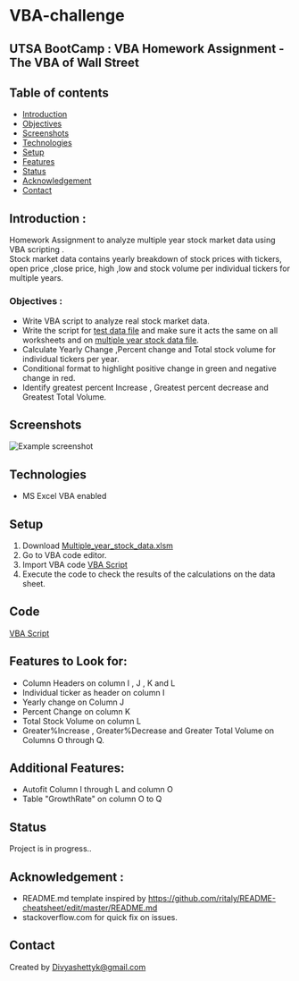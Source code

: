 # VBA-challenge## UTSA BootCamp : VBA Homework Assignment - The VBA of Wall Street## Table of contents* [Introduction ](#Introduction )* [Objectives ](#Objectives)* [Screenshots](#screenshots)* [Technologies](#technologies)* [Setup](#setup)* [Features](#features)* [Status](#status)* [Acknowledgement ](#Acknowledgement )* [Contact](#contact)## Introduction : Homework Assignment to analyze multiple year stock market data using VBA scripting . </br>Stock market data contains yearly breakdown of stock prices with tickers, open price ,close price, high ,low and stock volume per individual tickers for multiple years. ### Objectives :  - Write VBA script to analyze real stock market data. -  Write the script for [test data file](./alphabetical_testing.xlsm) and make sure it acts the same on all worksheets and on [multiple year stock data file](./Multiple_year_stock_data.xlsm). - Calculate Yearly Change ,Percent change and Total stock volume for individual tickers per year. - Conditional format to  highlight positive change in green and negative change in red. - Identify greatest percent Increase , Greatest percent decrease and Greatest Total Volume.## Screenshots![Example screenshot](./image/createheaderxls.jpg)## Technologies* MS Excel VBA enabled## Setup1. Download [Multiple_year_stock_data.xlsm](./Multiple_year_stock_data.xlsm)2. Go to VBA code editor.3. Import VBA code [VBA Script](./Module2.bas)4. Execute the code to check the results of the calculations on the data sheet.## Code [VBA Script](./Module2.bas)## Features to Look for:* Column Headers on column I , J , K and L* Individual ticker as header on column I* Yearly change on Column J* Percent Change on column K* Total Stock Volume on column L* Greater%Increase , Greater%Decrease and Greater Total Volume on Columns O through Q.## Additional Features:* Autofit Column I through L and column O* Table "GrowthRate" on column O to Q## StatusProject is in progress..## Acknowledgement : - README.md template inspired by https://github.com/ritaly/README-cheatsheet/edit/master/README.md- stackoverflow.com for quick fix on issues.## ContactCreated by [Divyashettyk@gmail.com](#Divyashettyk@gmail.com) 
